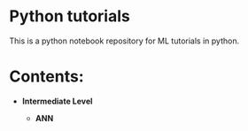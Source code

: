 # Python tutorials

This is a python notebook repository for ML tutorials in python.

# Contents:

* **Intermediate Level**

   + **ANN** 

